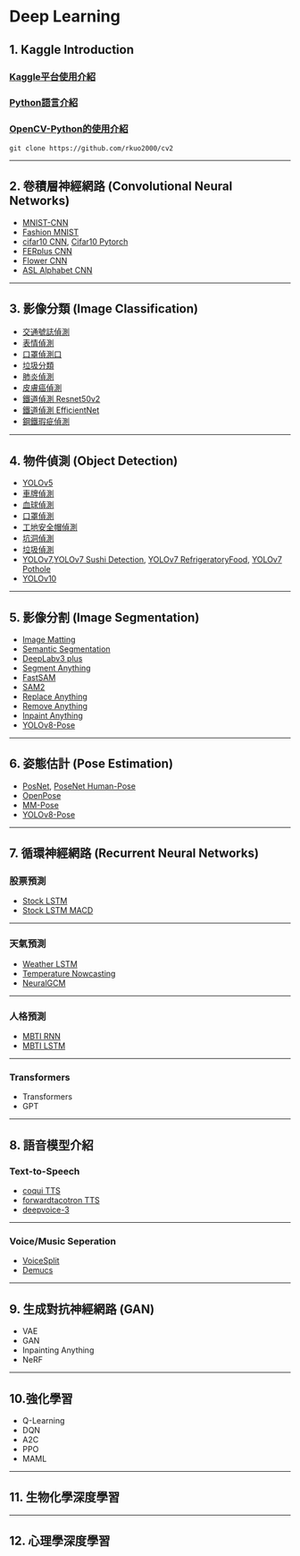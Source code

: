 # Deep Learning

## 1. Kaggle Introduction

### [Kaggle平台使用介紹](https://rkuo2000.github.io/AI-course/lecture/2024/08/02/Kaggle-Intro.html)

### [Python語言介紹](https://www.w3schools.com/python/python_intro.asp)

### [OpenCV-Python的使用介紹](https://rkuo2000.github.io/AI-course/lecture/2024/08/02/OpenCV-Python.html)
`git clone https://github.com/rkuo2000/cv2` <br>

---
## 2. 卷積層神經網路 (Convolutional Neural Networks)
* [MNIST-CNN](https://www.kaggle.com/code/rkuo2000/mnist-cnn)
* [Fashion MNIST](https://www.kaggle.com/code/rkuo2000/fashionmnist-cnn)
* [cifar10 CNN](https://www.kaggle.com/code/rkuo2000/cifar10-cnn), [Cifar10 Pytorch](https://www.kaggle.com/code/rkuo2000/cifar10-pytorch)
* [FERplus CNN](https://www.kaggle.com/code/rkuo2000/ferplus-cnn)
* [Flower CNN](https://www.kaggle.com/code/rkuo2000/flower-cnn)
* [ASL Alphabet CNN](https://www.kaggle.com/code/rkuo2000/asl-alphabet-cnn)
  
---
## 3. 影像分類 (Image Classification)
* [交通號誌偵測](https://www.kaggle.com/code/rkuo2000/gtsrb-cnn)
* [表情偵測](https://www.kaggle.com/code/rkuo2000/fer2013-cnn)
* [口罩偵測口](https://www.kaggle.com/code/rkuo2000/facemask-cnn)
* [垃圾分類](https://www.kaggle.com/code/rkuo2000/garbage-cnn)
* [肺炎偵測](https://www.kaggle.com/code/rkuo2000/pneumonia-cnn)
* [皮膚癌偵測](https://www.kaggle.com/code/rkuo2000/skin-lesion-classification)
* [鐵道偵測 Resnet50v2](https://www.kaggle.com/code/rkuo2000/railtrack-resnet50v2)
* [鐵道偵測 EfficientNet](https://www.kaggle.com/code/rkuo2000/railtrack-efficientnet)
* [鋼鐵瑕疵偵測](https://www.kaggle.com/code/rkuo2000/steel-defect-detection)
  
---
## 4. 物件偵測 (Object Detection)
* [YOLOv5](https://www.kaggle.com/code/rkuo2000/yolov5)
* [車牌偵測](https://www.kaggle.com/code/rkuo2000/yolov5-alpr)
* [血球偵測](https://www.kaggle.com/code/rkuo2000/yolov5-bccd)
* [口罩偵測](https://www.kaggle.com/code/rkuo2000/yolov5-facemask)
* [工地安全帽偵測](https://www.kaggle.com/code/rkuo2000/yolov5-helmet)
* [坑洞偵測](https://www.kaggle.com/code/rkuo2000/yolov5-pothole-detection)
* [垃圾偵測](https://www.kaggle.com/code/rkuo2000/yolov5-taco)
* [YOLOv7](https://www.kaggle.com/code/rkuo2000/yolov7),[YOLOv7 Sushi Detection](https://www.kaggle.com/code/rkuo2000/yolov7-sushi-detection), [YOLOv7 RefrigeratoryFood](https://www.kaggle.com/code/rkuo2000/yolov7-refrigeratoryfood), [YOLOv7 Pothole](https://www.kaggle.com/code/rkuo2000/yolov7-pothole)
* [YOLOv10](https://www.kaggle.com/code/rkuo2000/yolov10)

---
## 5. 影像分割 (Image Segmentation)
* [Image Matting](https://www.kaggle.com/code/rkuo2000/modnet-image-matting)
* [Semantic Segmentation](https://www.kaggle.com/code/rkuo2000/semantic-segmentation)
* [DeepLabv3 plus](https://www.kaggle.com/code/rkuo2000/deeplabv3-plus)
* [Segment Anything](https://www.kaggle.com/code/rkuo2000/segment-anything)
* [FastSAM](https://www.kaggle.com/code/rkuo2000/fastsam)
* [SAM2](https://www.kaggle.com/code/rkuo2000/segment-anything-2)
* [Replace Anything](https://www.kaggle.com/code/rkuo2000/replace-anything)
* [Remove Anything](https://www.kaggle.com/code/rkuo2000/remove-anything)
* [Inpaint Anything](https://www.kaggle.com/code/rkuo2000/inpaint-anything)
* [YOLOv8-Pose](https://www.kaggle.com/code/rkuo2000/yolov8-pose)
  
---
## 6. 姿態估計 (Pose Estimation)
* [PosNet](https://www.kaggle.com/code/rkuo2000/posenet-pytorch), [PoseNet Human-Pose](https://www.kaggle.com/code/rkuo2000/posenet-human-pose)
* [OpenPose](https://www.kaggle.com/code/rkuo2000/openpose-pytorch)
* [MM-Pose](https://www.kaggle.com/code/rkuo2000/mmpose)
* [YOLOv8-Pose](https://www.kaggle.com/code/rkuo2000/yolov8-pose)

---
## 7. 循環神經網路 (Recurrent Neural Networks)

### 股票預測
* [Stock LSTM](https://www.kaggle.com/code/rkuo2000/stock-lstm)
* [Stock LSTM MACD](https://www.kaggle.com/code/rkuo2000/stock-lstm-macd)

---
### 天氣預測
* [Weather LSTM](https://www.kaggle.com/code/rkuo2000/weather-lstm)
* [Temperature Nowcasting](https://www.kaggle.com/code/rkuo2000/temperature-nowcasting)
* [NeuralGCM](https://www.kaggle.com/code/rkuo2000/neuralgcm)

---
### 人格預測
* [MBTI RNN](https://www.kaggle.com/code/rkuo2000/mbti-rnn)
* [MBTI LSTM](https://www.kaggle.com/code/rkuo2000/mbti-lstm)

---
### Transformers

* Transformers
* GPT

---
## 8. 語音模型介紹 

### Text-to-Speech
* [coqui TTS](https://www.kaggle.com/code/rkuo2000/coqui-tts)
* [forwardtacotron TTS](https://www.kaggle.com/code/rkuo2000/forwardtacotron-tts)
* [deepvoice-3](https://www.kaggle.com/code/rkuo2000/deepvoice3)

---
### Voice/Music Seperation
* [VoiceSplit](https://www.kaggle.com/code/rkuo2000/voicesplit)
* [Demucs](https://www.kaggle.com/code/rkuo2000/music-seperation-demucs)
  
--- 
## 9. 生成對抗神經網路 (GAN)
* VAE
* GAN
* Inpainting Anything
* NeRF

---
## 10.強化學習
* Q-Learning
* DQN
* A2C
* PPO
* MAML

---
## 11. 生物化學深度學習

---
## 12. 心理學深度學習
